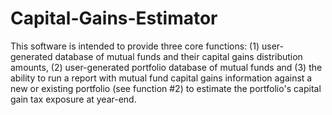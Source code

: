 # Capital-Gains-Estimator

This software is intended to provide three core functions: (1) user-generated database of mutual funds and their capital gains distribution amounts, (2) user-generated portfolio database of mutual funds and (3) the ability to run a report with mutual fund capital gains information against a new or existing portfolio (see function #2) to estimate the portfolio's capital gain tax exposure at year-end.
